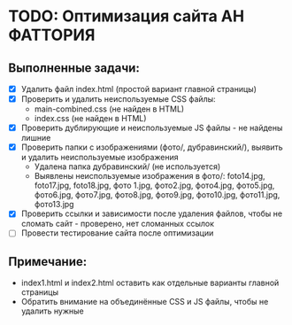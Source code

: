 # TODO: Оптимизация сайта АН ФАТТОРИЯ

## Выполненные задачи:
- [x] Удалить файл index.html (простой вариант главной страницы)
- [x] Проверить и удалить неиспользуемые CSS файлы:
  - main-combined.css (не найден в HTML)
  - index.css (не найден в HTML)
- [x] Проверить дублирующие и неиспользуемые JS файлы - не найдены лишние
- [x] Проверить папки с изображениями (фото/, дубравинский/), выявить и удалить неиспользуемые изображения
  - Удалена папка дубравинский/ (не используется)
  - Выявлены неиспользуемые изображения в фото/: foto14.jpg, foto17.jpg, foto18.jpg, фото 1.jpg, фото2.jpg, фото4.jpg, фото5.jpg, фото6.jpg, фото7.jpg, фото8.jpg, фото9.jpg, фото10.jpg, фото11.jpg, фото13.jpg
- [x] Проверить ссылки и зависимости после удаления файлов, чтобы не сломать сайт - проверено, нет сломанных ссылок
- [ ] Провести тестирование сайта после оптимизации

## Примечание:
- index1.html и index2.html оставить как отдельные варианты главной страницы
- Обратить внимание на объединённые CSS и JS файлы, чтобы не удалить нужные
